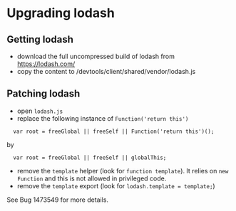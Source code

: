 [//]: # (
  This Source Code Form is subject to the terms of the Mozilla Public License, v. 2.0. If a copy of the MPL was not distributed with this file, You can obtain one at http://mozilla.org/MPL/2.0/.
)

# Upgrading lodash

## Getting lodash

- download the full uncompressed build of lodash from https://lodash.com/
- copy the content to /devtools/client/shared/vendor/lodash.js

## Patching lodash

- open `lodash.js`
- replace the following instance of `Function('return this')`
```
  var root = freeGlobal || freeSelf || Function('return this')();
```

by

```
  var root = freeGlobal || freeSelf || globalThis;
```
- remove the `template` helper (look for `function template`). It relies on `new Function` and this is not allowed in privileged code.
- remove the `template` export (look for `lodash.template = template;`)

See Bug 1473549 for more details.